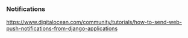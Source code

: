
### Notifications

https://www.digitalocean.com/community/tutorials/how-to-send-web-push-notifications-from-django-applications